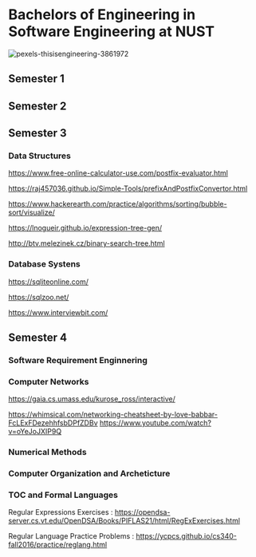 # Bachelors of Engineering in Software Engineering at NUST

![pexels-thisisengineering-3861972](https://user-images.githubusercontent.com/74835399/148657262-228f3957-7f04-4358-bcab-b51b15be14e0.jpg)


## Semester 1

## Semester 2

## Semester 3

### Data Structures

https://www.free-online-calculator-use.com/postfix-evaluator.html

https://raj457036.github.io/Simple-Tools/prefixAndPostfixConvertor.html

https://www.hackerearth.com/practice/algorithms/sorting/bubble-sort/visualize/

https://lnogueir.github.io/expression-tree-gen/

http://btv.melezinek.cz/binary-search-tree.html

### Database Systens

https://sqliteonline.com/

https://sqlzoo.net/

https://www.interviewbit.com/


## Semester 4

### Software Requirement Enginnering
### Computer Networks

https://gaia.cs.umass.edu/kurose_ross/interactive/

https://whimsical.com/networking-cheatsheet-by-love-babbar-FcLExFDezehhfsbDPfZDBv
https://www.youtube.com/watch?v=oYeJoJXIP9Q


### Numerical Methods
### Computer Organization and Archeticture
### TOC and Formal Languages

Regular Expressions Exercises : https://opendsa-server.cs.vt.edu/OpenDSA/Books/PIFLAS21/html/RegExExercises.html

Regular Language Practice Problems : https://ycpcs.github.io/cs340-fall2016/practice/reglang.html
